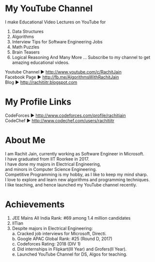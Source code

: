 # My YouTube Channel
I make Educational Video Lectures on YouTube for 
1. Data Structures
2. Algorithms
3. Interview Tips for Software Engineering Jobs
4. Math Puzzles
5. Brain Teasers
6. Logical Reasoning
And Many More ...
Subscribe to my channel to get amazing educational videos.

Youtube Channel ► http://www.youtube.com/c/RachitJain        
Facebook Page ► http://fb.me/AlgorithmsWithRachitJain      
Blog ► http://rachitiitr.blogspot.com      

# My Profile Links      
CodeForces ► http://www.codeforces.com/profile/rachitjain      
CodeChef ► http://www.codechef.com/users/rachitiitr         

# About Me
I am Rachit Jain, currently working as Software Engineer in Microsoft.        
I have graduated from IIT Roorkee in 2017.       
I have done my majors in Electrical Engineering,       
and minors in Computer Science Engineering.        
Competitive Programming is my hobby, as I like to keep my mind sharp.      
I love to explore and learn new algorithms and programming techniques.      
I like teaching, and hence launched my YouTube channel recently.      

# Achievements 
1. JEE Mains All India Rank:  #69 among 1.4 million candidates          
2. IITian      
3. Despite majors in Electrical Engineering:      
  a. Cracked job interviews for Microsoft, Directi.      
  b. Google APAC Global Rank: #25 (Round D, 2017)    
  c. Codeforces Rating: 2018 (DIV 1)      
  d. Did internships in Flipkart(III Year) and Grofers(II Year).    
  e. Launched YouTube Channel for DS, Algos for teaching.

